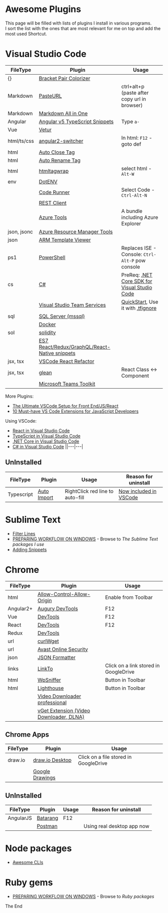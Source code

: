 # Awesome Plugins

This page will be filled with lists of plugins I install in various programs.  
I sort the list with the ones that are most relevant for me on top and add the most used Shortcut.  

# Visual Studio Code

|FileType|Plugin|Usage|
|---|---|---|
|{}|[Bracket Pair Colorizer](https://marketplace.visualstudio.com/items?itemName=CoenraadS.bracket-pair-colorizer)||
|Markdown|[PasteURL](https://marketplace.visualstudio.com/items?itemName=kukushi.pasteurl)|ctrl+alt+p (paste after copy url in browser)|
|Markdown|[Markdown All in One](https://marketplace.visualstudio.com/items?itemName=yzhang.markdown-all-in-one)||
|Angular|[Angular v5 TypeScript Snippets](https://marketplace.visualstudio.com/items?itemName=johnpapa.Angular2)|Type `a-`|
|Vue|[Vetur](https://marketplace.visualstudio.com/items?itemName=octref.vetur)||
|html/ts/css|[angular2-switcher](https://marketplace.visualstudio.com/items?itemName=infinity1207.angular2-switcher)|In html: `F12` - goto def|
|html|[Auto Close Tag](https://marketplace.visualstudio.com/items?itemName=formulahendry.auto-close-tag)||
|html|[Auto Rename Tag](https://marketplace.visualstudio.com/items?itemName=formulahendry.auto-rename-tag)||
|html|[htmltagwrap](https://marketplace.visualstudio.com/items?itemName=bradgashler.htmltagwrap)|select html - `Alt-W`|
|env|[DotENV](https://marketplace.visualstudio.com/items?itemName=mikestead.dotenv)||
||[Code Runner](https://marketplace.visualstudio.com/items?itemName=formulahendry.code-runner)|Select Code - `Ctrl-Alt-N`|
||[REST Client](https://marketplace.visualstudio.com/items?itemName=humao.rest-client)||
||[Azure Tools](https://marketplace.visualstudio.com/items?itemName=ms-vscode.vscode-node-azure-pack)|A bundle including Azure Explorer|
|json, jsonc|[Azure Resource Manager Tools](https://marketplace.visualstudio.com/items?itemName=msazurermtools.azurerm-vscode-tools)||
|json|[ARM Template Viewer](https://marketplace.visualstudio.com/items?itemName=bencoleman.armview#review-details)||
|ps1|[PowerShell](https://marketplace.visualstudio.com/items?itemName=ms-vscode.PowerShell)|Replaces ISE - Console: `Ctrl-Alt-P` pow console|
|cs|[C#](https://marketplace.visualstudio.com/items?itemName=ms-vscode.csharp)|PreReq: [.NET Core SDK for Visual Studio Code](https://dotnet.microsoft.com/download/dotnet-core/sdk-for-vs-code)|
||[Visual Studio Team Services](https://marketplace.visualstudio.com/items?itemName=ms-vsts.team)|[QuickStart](https://stackoverflow.com/a/48070466/750989), Use it with [.tfignore](https://docs.microsoft.com/en-us/previous-versions/visualstudio/visual-studio-2013/jj155786(v=vs.120)#tfignore-file-example)|
|sql|[SQL Server (mssql)](https://marketplace.visualstudio.com/items?itemName=ms-mssql.mssql)||
||[Docker](https://marketplace.visualstudio.com/items?itemName=ms-azuretools.vscode-docker)||
|sol|[solidity](https://marketplace.visualstudio.com/items?itemName=JuanBlanco.solidity)||
||[ES7 React/Redux/GraphQL/React-Native snippets](https://marketplace.visualstudio.com/items?itemName=dsznajder.es7-react-js-snippets)||
|jsx, tsx|[VSCode React Refactor](https://marketplace.visualstudio.com/items?itemName=planbcoding.vscode-react-refactor)||
|jsx, tsx|[glean](https://marketplace.visualstudio.com/items?itemName=wix.glean)|React Class <-> Component|
||[Microsoft Teams Toolkit](https://marketplace.visualstudio.com/items?itemName=TeamsDevApp.ms-teams-vscode-extension)||

More Plugins:
* [The Ultimate VSCode Setup for Front End/JS/React](https://medium.com/productivity-freak/the-ultimate-vscode-setup-for-js-react-6a4f7bd51a2)
* [10 Must-have VS Code Extensions for JavaScript Developers](https://www.sitepoint.com/vs-code-extensions-javascript-developers)

Using VSCode:
* [React in Visual Studio Code](https://code.visualstudio.com/docs/nodejs/reactjs-tutorial)
* [TypeScript in Visual Studio Code](https://code.visualstudio.com/docs/languages/typescript)
* [.NET Core in Visual Studio Code](https://code.visualstudio.com/docs/languages/dotnet)
* [C# in Visual Studio Code](https://code.visualstudio.com/docs/languages/csharp)
||---|---|

## UnInstalled

|FileType|Plugin|Usage|Reason for uninstall|
|---|---|---|---|
|Typescript|[Auto Import](https://marketplace.visualstudio.com/items?itemName=steoates.autoimport)|RightClick red line to auto-fill|[Now included in VSCode](https://code.visualstudio.com/updates/v1_18#_auto-import-for-javascript-and-typescript)|

# Sublime Text

* [Filter Lines](https://packagecontrol.io/packages/Filter%20Lines)
* [PREPARING WORKFLOW ON WINDOWS](https://rasor.wordpress.com/2016/01/23/mean-stack-preparing-workflow-on-windows/) - Browse to *The Sublime Text packages I use*
* [Adding Snippets](https://rasor.wordpress.com/2016/02/07/cz8-sublimetext-add-snippets/)

# Chrome

|FileType|Plugin|Usage|
|---|---|---|
|html|[Allow-Control-Allow-Origin](https://chrome.google.com/webstore/detail/allow-control-allow-origi/nlfbmbojpeacfghkpbjhddihlkkiljbi)|Enable from Toolbar|
|Angular2+|[Augury DevTools](https://augury.angular.io/)|F12|
|Vue|[DevTools](https://chrome.google.com/webstore/detail/vuejs-devtools/nhdogjmejiglipccpnnnanhbledajbpd?hl=en)|F12|
|React|[DevTools](https://chrome.google.com/webstore/detail/react-developer-tools/fmkadmapgofadopljbjfkapdkoienihi)|F12|
|Redux|[DevTools](https://chrome.google.com/webstore/detail/redux-devtools/lmhkpmbekcpmknklioeibfkpmmfibljd)||
|url|[curlWget](https://chrome.google.com/webstore/detail/curlwget/jmocjfidanebdlinpbcdkcmgdifblncg/related)||
|url|[Avast Online Security](https://chrome.google.com/webstore/detail/avast-online-security/gomekmidlodglbbmalcneegieacbdmki?hl=en)||
|json|[JSON Formatter](https://chrome.google.com/webstore/detail/json-formatter/bcjindcccaagfpapjjmafapmmgkkhgoa)||
|links|[LinkTo](https://chrome.google.com/webstore/detail/linkto/goapcakmlfahhdehdkbejkcpoddbdikm)|Click on a link stored in GoogleDrive|
|html|[WpSniffer](https://chrome.google.com/webstore/detail/wpsniffer-wordpress-theme/kihhefcbenhkjgjhchanjfhhflaojldn)|Button in Toolbar|
|html|[Lighthouse](https://chrome.google.com/webstore/detail/lighthouse/blipmdconlkpinefehnmjammfjpmpbjk/related)|Button in Toolbar|
||[Video Downloader professional](https://chrome.google.com/webstore/detail/video-downloader-professi/elicpjhcidhpjomhibiffojpinpmmpil?hl=da)||
||[vGet Extension (Video Downloader, DLNA)](https://chrome.google.com/webstore/detail/vget-extension-video-down/hniladkejehjfchadikcbjmgjaogciic?hl=da)||

## Chrome Apps

|FileType|Plugin|Usage|
|---|---|---|
|draw.io|[draw.io Desktop](https://chrome.google.com/webstore/detail/drawio-desktop/pebppomjfocnoigkeepgbmcifnnlndla?hl=en-GB)|Click on a file stored in GoogleDrive|
||[Google Drawings](https://chrome.google.com/webstore/detail/google-drawings/mkaakpdehdafacodkgkpghoibnmamcme)||

## UnInstalled

|FileType|Plugin|Usage|Reason for uninstall|
|---|---|---|---|
|AngularJS|[Batarang](https://chrome.google.com/webstore/detail/angularjs-batarang/ighdmehidhipcmcojjgiloacoafjmpfk?hl=en)|F12||
||[Postman](https://chrome.google.com/webstore/detail/postman-interceptor/aicmkgpgakddgnaphhhpliifpcfhicfo)||Using real desktop app now|

# Node packages

* [Awesome CLIs](https://github.com/rasor/awesome-tables/blob/master/awesome-cli-js.md#javascript)

# Ruby gems

* [PREPARING WORKFLOW ON WINDOWS](https://rasor.wordpress.com/2016/01/23/mean-stack-preparing-workflow-on-windows/) - Browse to *Ruby packages*

The End
